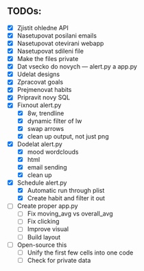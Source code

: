 ## TODOs:
- [x] Zjistit ohledne API
- [x] Nasetupovat posilani emails
- [x] Nasetupovat otevirani webapp
- [x] Nasetupovat sdileni file
- [x] Make the files private
- [x] Dat vsecko do novych — alert.py a app.py
- [x] Udelat designs
- [x] Zpracovat goals
- [x] Prejmenovat habits
- [x] Pripravit novy SQL
- [x] Fixnout alert.py
  - [x] 8w, trendline
  - [x] dynamic filter of lw
  - [x] swap arrows
  - [x] clean up output, not just png
- [x] Dodelat alert.py
  - [x] mood wordclouds
  - [x] html
  - [x] email sending
  - [x] clean up
- [x] Schedule alert.py
  - [x] Automatic run through plist
  - [x] Create habit and filter it out
- [ ] Create proper app.py
  - [ ] Fix moving_avg vs overall_avg
  - [ ] Fix clicking
  - [ ] Improve visual
  - [ ] Build layout
- [ ] Open-source this
  - [ ] Unify the first few cells into one code
  - [ ] Check for private data
